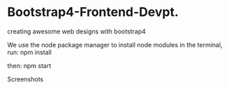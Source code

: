 # Bootstrap4-Frontend-Devpt.
creating awesome web designs with bootstrap4

We use the node package manager to install node modules
in the terminal, run:
npm install
  
then:
npm start
  
Screenshots
